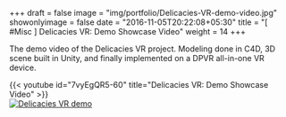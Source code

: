 +++
draft = false
image = "img/portfolio/Delicacies-VR-demo-video.jpg"
showonlyimage = false
date = "2016-11-05T20:22:08+05:30"
title = "[ #Misc ] Delicacies VR: Demo Showcase Video"
weight = 14
+++

The demo video of the Delicacies VR project. Modeling done in C4D, 3D scene built in Unity, and finally implemented on a DPVR all-in-one VR device.

{{< youtube id="7vyEgQR5-60" title="Delicacies VR: Demo Showcase Video" >}}
\
[![Delicacies VR demo][1]][1]

[1]: /img/portfolio/Delicacies-VR-demo-video.png
